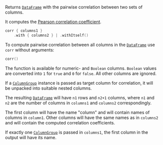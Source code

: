 [//]: # (title: corr)

Returns [`DataFrame`](DataFrame.md) with the pairwise correlation between two sets of columns.

It computes the [Pearson correlation coefficient](https://en.wikipedia.org/wiki/Pearson_correlation_coefficient).

```kotlin
corr { columns1 }
    .with { columns2 } | .withItself()
```

To compute pairwise correlation between all columns in the [`DataFrame`](DataFrame.md) use `corr` without arguments:

```kotlin
corr()
```

The function is available for numeric- and `Boolean` columns.
`Boolean` values are converted into `1` for `true` and `0` for `false`.
All other columns are ignored.

If a [`ColumnGroup`](DataColumn.md#columngroup) instance is passed as target column for correlation,
it will be unpacked into suitable nested columns.

The resulting [`DataFrame`](DataFrame.md) will have `n1` rows and `n2+1` columns,
where `n1` and `n2` are the number of columns in `columns1` and `columns2` correspondingly.

The first column will have the name "column" and will contain names of columns in `column1`.
Other columns will have the same names as in `columns2` and will contain the computed correlation coefficients.

If exactly one [`ColumnGroup`](DataColumn.md#columngroup) is passed in `columns1`,
the first column in the output will have its name. 

